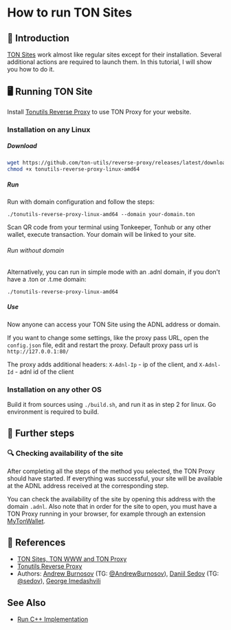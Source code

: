 # How to run TON Sites

## 👋 Introduction

[TON Sites](https://blog.ton.org/ton-sites) work almost like regular sites except for their installation. Several additional actions are required to launch them. In this tutorial, I will show you how to do it.

## 🖥 Running TON Site
Install [Tonutils Reverse Proxy](https://github.com/tonutils/reverse-proxy) to use TON Proxy for your website.


### Installation on any Linux

##### Download
```bash
wget https://github.com/ton-utils/reverse-proxy/releases/latest/download/tonutils-reverse-proxy-linux-amd64
chmod +x tonutils-reverse-proxy-linux-amd64
```

##### Run

Run with domain configuration and follow the steps:
```
./tonutils-reverse-proxy-linux-amd64 --domain your-domain.ton 
```
Scan QR code from your terminal using Tonkeeper, Tonhub or any other wallet, execute transaction. Your domain will be linked to your site.

###### Run without domain
Alternatively, you can run in simple mode with an .adnl domain, if you don't have a .ton or .t.me domain:
```
./tonutils-reverse-proxy-linux-amd64
```

##### Use
Now anyone can access your TON Site using the ADNL address or domain.

If you want to change some settings, like the proxy pass URL, open the `config.json` file, edit and restart the proxy. Default proxy pass url is `http://127.0.0.1:80/`

The proxy adds additional headers:
`X-Adnl-Ip` - ip of the client, and `X-Adnl-Id` - adnl id of the client

### Installation on any other OS

Build it from sources using `./build.sh`, and run it as in step 2 for linux. Go environment is required to build.

## 👀 Further steps

### 🔍 Checking availability of the site

After completing all the steps of the method you selected, the TON Proxy should have started. If everything was successful, your site will be available at the ADNL address received at the corresponding step. 

You can check the availability of the site by opening this address with the domain `.adnl`. Also note that in order for the site to open, you must have a TON Proxy running in your browser, for example through an extension [MyTonWallet](https://mytonwallet.io/).

## 📌 References

 * [TON Sites, TON WWW and TON Proxy](https://blog.ton.org/ton-sites)
 * [Tonutils Reverse Proxy](https://github.com/tonutils/reverse-proxy)
 * Authors: [Andrew Burnosov](https://github.com/AndreyBurnosov) (TG: [@AndrewBurnosov](https://t.me/AndreyBurnosov)), [Daniil Sedov](https://gusarich.com) (TG: [@sedov](https://t.me/sedov)), [George Imedashvili](https://github.com/drforse)


## See Also
* [Run C++ Implementation](/v3/guidelines/web3/ton-proxy-sites/running-your-own-ton-proxy)
